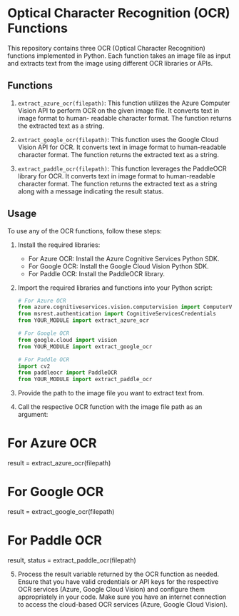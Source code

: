 # Optical Character Recognition (OCR) Functions

This repository contains three OCR (Optical Character Recognition) functions implemented in Python. Each function takes an image file as input and extracts text from the image using different OCR libraries or APIs.

## Functions

1. `extract_azure_ocr(filepath)`: This function utilizes the Azure Computer Vision API to perform OCR on the given image file. It converts text in image format to human-        readable character format. The function returns the extracted text as a string.

2. `extract_google_ocr(filepath)`: This function uses the Google Cloud Vision API for OCR. It converts text in image format to human-readable character format. The function     returns the extracted text as a string.

3. `extract_paddle_ocr(filepath)`: This function leverages the PaddleOCR library for OCR. It converts text in image format to human-readable character format. The function      returns the extracted text as a string along with a message indicating the result status.

## Usage

To use any of the OCR functions, follow these steps:

1. Install the required libraries:
   - For Azure OCR: Install the Azure Cognitive Services Python SDK.
   - For Google OCR: Install the Google Cloud Vision Python SDK.
   - For Paddle OCR: Install the PaddleOCR library.

2. Import the required libraries and functions into your Python script:
   ```python
   # For Azure OCR
   from azure.cognitiveservices.vision.computervision import ComputerVisionClient
   from msrest.authentication import CognitiveServicesCredentials
   from YOUR_MODULE import extract_azure_ocr

   # For Google OCR
   from google.cloud import vision
   from YOUR_MODULE import extract_google_ocr

   # For Paddle OCR
   import cv2
   from paddleocr import PaddleOCR
   from YOUR_MODULE import extract_paddle_ocr

3. Provide the path to the image file you want to extract text from.

4. Call the respective OCR function with the image file path as an argument:
  # For Azure OCR
  result = extract_azure_ocr(filepath)

  # For Google OCR
  result = extract_google_ocr(filepath)

  # For Paddle OCR
  result, status = extract_paddle_ocr(filepath)

5. Process the result variable returned by the OCR function as needed.
  Ensure that you have valid credentials or API keys for the respective OCR services (Azure, Google Cloud Vision) and configure them appropriately in your code.
  Make sure you have an internet connection to access the cloud-based OCR services (Azure, Google Cloud Vision).

